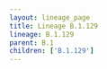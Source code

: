 ```yaml
---
layout: lineage_page
title: Lineage B.1.129
lineage: B.1.129
parent: B.1
children: ['B.1.129']
---
```

